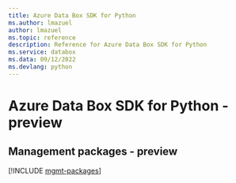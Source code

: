 ```yaml
---
title: Azure Data Box SDK for Python
ms.author: lmazuel
author: lmazuel
ms.topic: reference
description: Reference for Azure Data Box SDK for Python
ms.service: databox
ms.data: 09/12/2022
ms.devlang: python
---
```

# Azure Data Box SDK for Python - preview

## Management packages - preview
[!INCLUDE [mgmt-packages](data-box-mgmt-index.md)]